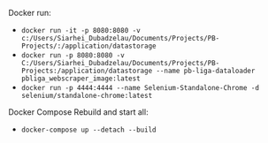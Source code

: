 Docker run:
  * `docker run -it -p 8080:8080 -v c:/Users/Siarhei_Dubadzelau/Documents/Projects/PB-Projects/:/application/datastorage`
  * `docker run -p 8080:8080 -v C:/Users/Siarhei_Dubadzelau/Documents/Projects/PB-Projects:/application/datastorage --name pb-liga-dataloader pbliga_webscraper_image:latest`
  * `docker run -p 4444:4444 --name Selenium-Standalone-Chrome -d selenium/standalone-chrome:latest` 

Docker Compose Rebuild and start all:
  * `docker-compose up --detach --build`